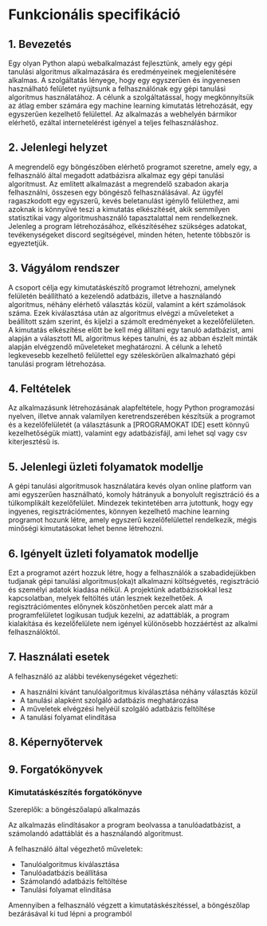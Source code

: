 # Funkcionális specifikáció

## 1. Bevezetés
Egy olyan Python alapú webalkalmazást fejlesztünk, amely egy gépi tanulási algoritmus alkalmazására és eredményeinek megjelenítésére alkalmas.
A szolgáltatás lényege, hogy egy egyszerűen és ingyenesen használható felületet nyújtsunk a felhasználónak egy gépi tanulási algoritmus használatához.
A célunk a szolgáltatással, hogy megkönnyítsük az átlag ember számára egy machine learning kimutatás létrehozását, egy egyszerűen kezelhető felülettel.
Az alkalmazás a webhelyén bármikor elérhető, ezáltal internetelérést igényel a teljes felhasználáshoz.

## 2. Jelenlegi helyzet
A megrendelő egy böngészőben elérhető programot szeretne, amely egy, a felhasználó által megadott adatbázisra alkalmaz egy gépi tanulási algoritmust. Az említett alkalmazást a megrendelő szabadon akarja felhasználni, összesen egy böngésző felhasználásával. Az ügyfél ragaszkodott egy egyszerű, kevés beletanulást igénylő felülethez, ami azoknak is könnyűvé teszi a kimutatás elkészítését, akik semmilyen statisztikai vagy algoritmushasználó tapasztalattal nem rendelkeznek. Jelenleg a program létrehozásához, elkészítéséhez szükséges adatokat, tevékenységeket discord segítségével, minden héten, hetente többször is egyeztetjük.

## 3. Vágyálom rendszer
A csoport célja egy kimutatáskészítő programot létrehozni, amelynek felületén beállítható a kezelendő adatbázis, illetve a használandó algoritmus, néhány elérhető választás közül, valamint a kért számolások száma. Ezek kiválasztása után az algoritmus elvégzi a műveleteket a beállított szám szerint, és kijelzi a számolt eredményeket a kezelőfelületen. A kimutatás elkészítése előtt be kell még állítani egy tanuló adatbázist, ami alapján a választott ML algoritmus képes tanulni, és az abban észlelt minták alapján elvégzendő műveleteket meghatározni. A célunk a lehető legkevesebb kezelhető felülettel egy széleskörűen alkalmazható gépi tanulási program létrehozása.

## 4. Feltételek
Az alkalmazásunk létrehozásának alapfeltétele, hogy Python programozási nyelven, illetve annak valamilyen keretrendszerében készítsük a programot és a kezelőfelületét (a választásunk a [PROGRAMOKAT IDE] esett könnyű kezelhetőségük miatt), valamint egy adatbázisfájl, ami lehet sql vagy csv kiterjesztésű is.

## 5. Jelenlegi üzleti folyamatok modellje
A gépi tanulási algoritmusok használatára kevés olyan online platform van ami egyszerűen használható, komoly hátrányuk a bonyolult regisztráció és a túlkomplikált kezelőfelület. Mindezek tekintetében arra jutottunk, hogy egy ingyenes, regisztrációmentes, könnyen kezelhető machine learning programot hozunk létre, amely egyszerű kezelőfelülettel rendelkezik, mégis minőségi kimutatásokat lehet benne létrehozni. 

## 6. Igényelt üzleti folyamatok modellje
Ezt a programot azért hozzuk létre, hogy a felhasználók a szabadidejükben tudjanak gépi tanulási algoritmus(oka)t alkalmazni költségvetés, regisztráció és személyi adatok kiadása nélkül. A projektünk adatbázisokkal lesz kapcsolatban, melyek feltöltés után lesznek kezelhetőek. A regisztrációmentes előnynek köszönhetően percek alatt már a programfelületet logikusan tudjuk kezelni, az adattáblák, a program kialakítása és kezelőfelülete nem igényel különösebb hozzáértést az alkalmi felhasználóktól.

## 7. Használati esetek
A felhasználó az alábbi tevékenységeket végezheti:
- A használni kívánt tanulóalgoritmus kiválasztása néhány választás közül
- A tanulási alapként szolgáló adatbázis meghatározása
- A műveletek elvégzési helyéül szolgáló adatbázis feltöltése
- A tanulási folyamat elindítása

## 8. Képernyőtervek

## 9. Forgatókönyvek

### Kimutatáskészítés forgatókönyve
Szereplők: a böngészőalapú alkalmazás

Az alkalmazás elindításakor a program beolvassa a tanulóadatbázist, a számolandó adattáblát és a használandó algoritmust.

A felhasználó által végezhető műveletek:
- Tanulóalgoritmus kiválasztása
- Tanulóadatbázis beállítása
- Számolandó adatbázis feltöltése
- Tanulási folyamat elindítása

Amennyiben a felhasználó végzett a kimutatáskészítéssel, a böngészőlap bezárásával ki tud lépni a programból
